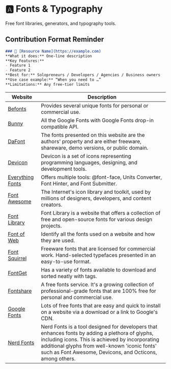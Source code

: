 # 🅰️ Fonts & Typography

Free font libraries, generators, and typography tools.

## Contribution Format Reminder
```markdown
### 🔧 [Resource Name](https://example.com)
**What it does:** One-line description  
**Key Features:**  
- Feature 1  
- Feature 2  
**Best for:** Solopreneurs / Developers / Agencies / Business owners  
**Use case example:** “When you need to …”  
**Limitations:** Any free-tier limits
```

| Website | Description |
|--------------------------------------|------------------------------------------------------------------------------------------------------------------------------------------------------------------------------------------------------------------------------------------------------------------------|
| [Befonts](https://befonts.com/) | Provides several unique fonts for personal or commercial use. |
| [Bunny](https://fonts.bunny.net/) | All the Google Fonts with Google Fonts drop-in compatible API. |
| [DaFont](https://www.dafont.com/) | The fonts presented on this website are the authors' property and are either freeware, shareware, demo versions, or public domain. |
| [Devicon](https://devicon.dev/) | Devicon is a set of icons representing programming languages, designing, and development tools. |
| [Everything Fonts](https://everythingfonts.com/) | Offers multiple tools: @font-face, Units Converter, Font Hinter, and Font Submitter. |
| [Font Awesome](https://fontawesome.com/) | The Internet's icon library and toolkit, used by millions of designers, developers, and content creators. |
| [Font Library](https://fontlibrary.org/) | Font Library is a website that offers a collection of free and open-source fonts for various design projects. |
| [Font of Web](https://fontofweb.com/) | Identify all the fonts used on a website and how they are used. |
| [Font Squirrel](https://www.fontsquirrel.com/) | Freeware fonts that are licensed for commercial work. Hand-selected typefaces presented in an easy-to-use format. |
| [FontGet](https://www.fontget.com/) | Has a variety of fonts available to download and sorted neatly with tags. |
| [Fontshare](https://www.fontshare.com/) | A free fonts service. It's a growing collection of professional-grade fonts that are 100% free for personal and commercial use. |
| [Google Fonts](https://fonts.google.com/) | Lots of free fonts that are easy and quick to install on a website via a download or a link to Google's CDN. |
| [Nerd Fonts](https://www.nerdfonts.com/) | Nerd Fonts is a tool designed for developers that enhances fonts by adding a plethora of glyphs, including icons. This is achieved by incorporating additional glyphs from well-known 'iconic fonts' such as Font Awesome, Devicons, and Octicons, among others. |